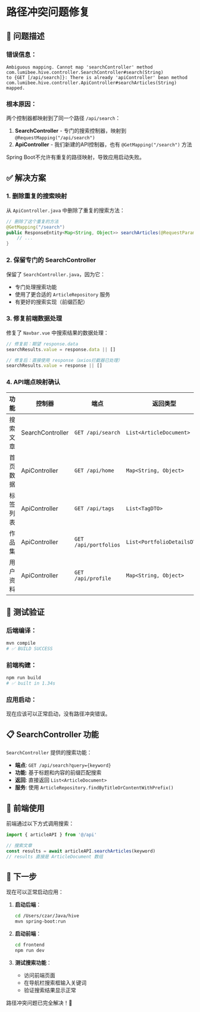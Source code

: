 # 路径冲突问题修复

## 🐛 问题描述

### 错误信息：
```
Ambiguous mapping. Cannot map 'searchController' method 
com.lumibee.hive.controller.SearchController#search(String)
to {GET [/api/search]}: There is already 'apiController' bean method
com.lumibee.hive.controller.ApiController#searchArticles(String) mapped.
```

### 根本原因：
两个控制器都映射到了同一个路径 `/api/search`：
1. **SearchController** - 专门的搜索控制器，映射到 `@RequestMapping("/api/search")`
2. **ApiController** - 我们新建的API控制器，也有 `@GetMapping("/search")` 方法

Spring Boot不允许有重复的路径映射，导致应用启动失败。

## ✅ 解决方案

### 1. 删除重复的搜索映射
从 `ApiController.java` 中删除了重复的搜索方法：
```java
// 删除了这个重复的方法
@GetMapping("/search")
public ResponseEntity<Map<String, Object>> searchArticles(@RequestParam("query") String query) {
    // ...
}
```

### 2. 保留专门的 SearchController
保留了 `SearchController.java`，因为它：
- 专门处理搜索功能
- 使用了更合适的 `ArticleRepository` 服务
- 有更好的搜索实现（前缀匹配）

### 3. 修复前端数据处理
修复了 `Navbar.vue` 中搜索结果的数据处理：
```javascript
// 修复前：期望 response.data
searchResults.value = response.data || []

// 修复后：直接使用 response（axios拦截器已处理）
searchResults.value = response || []
```

### 4. API端点映射确认

| 功能 | 控制器 | 端点 | 返回类型 |
|------|--------|------|----------|
| 搜索文章 | SearchController | `GET /api/search` | `List<ArticleDocument>` |
| 首页数据 | ApiController | `GET /api/home` | `Map<String, Object>` |
| 标签列表 | ApiController | `GET /api/tags` | `List<TagDTO>` |
| 作品集 | ApiController | `GET /api/portfolios` | `List<PortfolioDetailsDTO>` |
| 用户资料 | ApiController | `GET /api/profile` | `Map<String, Object>` |

## 🎯 测试验证

### 后端编译：
```bash
mvn compile
# ✅ BUILD SUCCESS
```

### 前端构建：
```bash
npm run build  
# ✅ built in 1.34s
```

### 应用启动：
现在应该可以正常启动，没有路径冲突错误。

## 📋 SearchController 功能

`SearchController` 提供的搜索功能：
- **端点**: `GET /api/search?query={keyword}`
- **功能**: 基于标题和内容的前缀匹配搜索
- **返回**: 直接返回 `List<ArticleDocument>`
- **服务**: 使用 `ArticleRepository.findByTitleOrContentWithPrefix()`

## 🔧 前端使用

前端通过以下方式调用搜索：
```javascript
import { articleAPI } from '@/api'

// 搜索文章
const results = await articleAPI.searchArticles(keyword)
// results 直接是 ArticleDocument 数组
```

## 🚀 下一步

现在可以正常启动应用：

1. **启动后端**：
   ```bash
   cd /Users/czar/Java/hive
   mvn spring-boot:run
   ```

2. **启动前端**：
   ```bash
   cd frontend  
   npm run dev
   ```

3. **测试搜索功能**：
   - 访问前端页面
   - 在导航栏搜索框输入关键词
   - 验证搜索结果显示正常

路径冲突问题已完全解决！🎉
